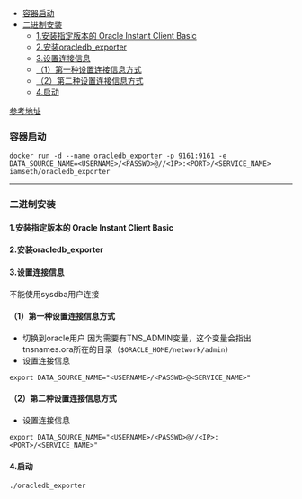 
<!-- @import "[TOC]" {cmd="toc" depthFrom=1 depthTo=6 orderedList=false} -->
<!-- code_chunk_output -->

- [容器启动](#容器启动)
- [二进制安装](#二进制安装)
  - [1.安装指定版本的 Oracle Instant Client Basic](#1安装指定版本的-oracle-instant-client-basic)
  - [2.安装oracledb_exporter](#2安装oracledb_exporter)
  - [3.设置连接信息](#3设置连接信息)
  - [（1）第一种设置连接信息方式](#1第一种设置连接信息方式)
  - [（2）第二种设置连接信息方式](#2第二种设置连接信息方式)
  - [4.启动](#4启动)

<!-- /code_chunk_output -->

[参考地址](https://github.com/iamseth/oracledb_exporter)

### 容器启动
```shell
docker run -d --name oracledb_exporter -p 9161:9161 -e DATA_SOURCE_NAME=<USERNAME>/<PASSWD>@//<IP>:<PORT>/<SERVICE_NAME> iamseth/oracledb_exporter
```

***

### 二进制安装

#### 1.安装指定版本的 Oracle Instant Client Basic

#### 2.安装oracledb_exporter

#### 3.设置连接信息
不能使用sysdba用户连接
#### （1）第一种设置连接信息方式
* 切换到oracle用户
因为需要有TNS_ADMIN变量，这个变量会指出tnsnames.ora所在的目录（`$ORACLE_HOME/network/admin`）
* 设置连接信息
```shell
export DATA_SOURCE_NAME="<USERNAME>/<PASSWD>@<SERVICE_NAME>"
```

#### （2）第二种设置连接信息方式
* 设置连接信息
```shell
export DATA_SOURCE_NAME="<USERNAME>/<PASSWD>@//<IP>:<PORT>/<SERVICE_NAME>"
```

#### 4.启动
```shell
./oracledb_exporter
```
